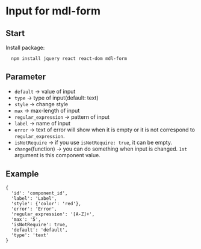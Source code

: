 # Input for mdl-form

## Start

Install package:
```
  npm install jquery react react-dom mdl-form
```

## Parameter

- `default` -> value of input
- `type` -> type of input(default: text)
- `style` -> change style
- `max` -> max-length of input 
- `regular_expression` -> pattern of input
- `label` -> name of input
- `error` -> text of error will show when it is empty or it is not correspond to `regular_expression`.
- `isNotRequire` -> if you use `isNotRequire: true`, it can be empty.
- `change`(function) -> you can do something when input is changed. `1st` argument is this component value.

## Example

```
{   
  'id': 'component_id',
  'label': 'Label',
  'style': {'color': 'red'},
  'error': 'Error',
  'regular_expression': '[A-Z]+',
  'max': '5',
  'isNotRequire': true,
  'default': 'default',
  'type': 'text'
}
```
